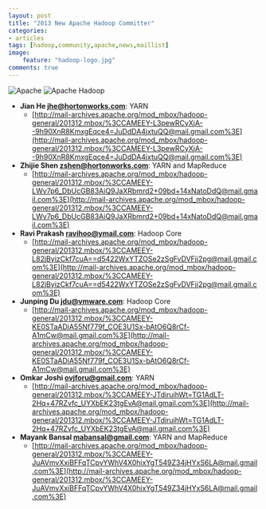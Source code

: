 ```yaml
---
layout: post
title: "2013 New Apache Hadoop Committer"
categories: 
- articles
tags: [hadoop,community,apache,news,maillist]
image:
    feature: "hadoop-logo.jpg"
comments: true
---
```


![Apache](http://hadoop.apache.org/images/apache_feather.gif)
![Apache Hadoop](http://hadoop.apache.org/images/hadoop-logo.jpg)

* __Jian He <jhe@hortonworks.com>__: YARN
	- [http://mail-archives.apache.org/mod_mbox/hadoop-general/201312.mbox/%3CCAMEEY-L3pewRCyXjA--9h90XnR8KmxgEqce4=JuDdDA4jxtuQQ@mail.gmail.com%3E](http://mail-archives.apache.org/mod_mbox/hadoop-general/201312.mbox/%3CCAMEEY-L3pewRCyXjA--9h90XnR8KmxgEqce4=JuDdDA4jxtuQQ@mail.gmail.com%3E) 
* __Zhijie Shen <zshen@hortonworks.com>__: YARN and MapReduce
	- [http://mail-archives.apache.org/mod_mbox/hadoop-general/201312.mbox/%3CCAMEEY-LWv7p6_DbUcGB83AiQ9JaXRbmrd2+09bd+14xNatoDdQ@mail.gmail.com%3E](http://mail-archives.apache.org/mod_mbox/hadoop-general/201312.mbox/%3CCAMEEY-LWv7p6_DbUcGB83AiQ9JaXRbmrd2+09bd+14xNatoDdQ@mail.gmail.com%3E) 
* __Ravi Prakash <ravihoo@ymail.com>__: Hadoop Core
	- [http://mail-archives.apache.org/mod_mbox/hadoop-general/201312.mbox/%3CCAMEEY-L82jByizCkf7cuA==d5422WxYTZOSe2zSgFvDVFjj2pg@mail.gmail.com%3E](http://mail-archives.apache.org/mod_mbox/hadoop-general/201312.mbox/%3CCAMEEY-L82jByizCkf7cuA==d5422WxYTZOSe2zSgFvDVFjj2pg@mail.gmail.com%3E)
* __Junping Du <jdu@vmware.com>__: Hadoop Core
	- [http://mail-archives.apache.org/mod_mbox/hadoop-general/201312.mbox/%3CCAMEEY-KE0STaADiA55Nf779f_COE3U1Sx-bAtO6Q8rCf-A1mCw@mail.gmail.com%3E](http://mail-archives.apache.org/mod_mbox/hadoop-general/201312.mbox/%3CCAMEEY-KE0STaADiA55Nf779f_COE3U1Sx-bAtO6Q8rCf-A1mCw@mail.gmail.com%3E)
* __Omkar Joshi <ovjforu@gmail.com>__: YARN
	- [http://mail-archives.apache.org/mod_mbox/hadoop-general/201312.mbox/%3CCAMEEY-JTdiruihWt=TG1AdLT-2Hq+47RZvfc_UYXbEK23tgEvA@mail.gmail.com%3E](http://mail-archives.apache.org/mod_mbox/hadoop-general/201312.mbox/%3CCAMEEY-JTdiruihWt=TG1AdLT-2Hq+47RZvfc_UYXbEK23tgEvA@mail.gmail.com%3E)
* __Mayank Bansal <mabansal@gmail.com>__: YARN and MapReduce
	- [http://mail-archives.apache.org/mod_mbox/hadoop-general/201312.mbox/%3CCAMEEY-JuAVmvXxiBFFqTCpvYWhV4X0hixYgT549Z34jHYxS6LA@mail.gmail.com%3E](http://mail-archives.apache.org/mod_mbox/hadoop-general/201312.mbox/%3CCAMEEY-JuAVmvXxiBFFqTCpvYWhV4X0hixYgT549Z34jHYxS6LA@mail.gmail.com%3E)
